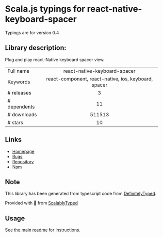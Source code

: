 
# Scala.js typings for react-native-keyboard-spacer

Typings are for version 0.4

## Library description:
Plug and play react-Native keyboard spacer view.

|                    |                 |
| ------------------ | :-------------: |
| Full name          | react-native-keyboard-spacer |
| Keywords           | react-component, react-native, ios, keyboard, spacer |
| # releases         | 3 |
| # dependents       | 11 |
| # downloads        | 511513 |
| # stars            | 10 |

## Links
- [Homepage](https://github.com/Andr3wHur5t/react-native-keyboard-spacer#readme)
- [Bugs](https://github.com/Andr3wHur5t/react-native-keyboard-spacer/issues)
- [Repository](https://github.com/Andr3wHur5t/react-native-keyboard-spacer)
- [Npm](https://www.npmjs.com/package/react-native-keyboard-spacer)
    


## Note
This library has been generated from typescript code from [DefinitelyTyped](https://definitelytyped.org).

Provided with :purple_heart: from [ScalablyTyped](https://github.com/oyvindberg/ScalablyTyped)

## Usage
See [the main readme](../../readme.md) for instructions.


